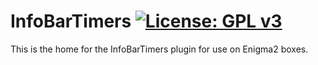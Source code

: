 InfoBarTimers [![License: GPL v3](https://img.shields.io/badge/License-GPLv3-blue.svg)](https://www.gnu.org/licenses/gpl-3.0)
=========
This is the home for the InfoBarTimers plugin for use on Enigma2 boxes.
